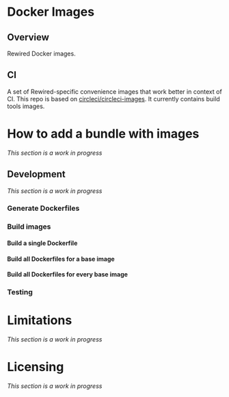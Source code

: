 # Docker Images

## Overview

Rewired Docker images.

## CI

A set of Rewired-specific convenience images that work better in context of CI. This repo is based on [circleci/circleci-images](https://github.com/circleci/circleci-images). It currently contains build tools images.

# How to add a bundle with images

_This section is a work in progress_

## Development

_This section is a work in progress_

### Generate Dockerfiles

### Build images

#### Build a single Dockerfile

#### Build all Dockerfiles for a base image

#### Build all Dockerfiles for every base image

### Testing

# Limitations

_This section is a work in progress_

# Licensing

_This section is a work in progress_

